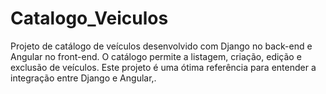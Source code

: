 # Catalogo_Veiculos
Projeto de catálogo de veículos desenvolvido com Django no back-end e Angular no front-end. O catálogo permite a listagem, criação, edição e exclusão de veículos. Este projeto é uma ótima referência para entender a integração entre Django e Angular,.
